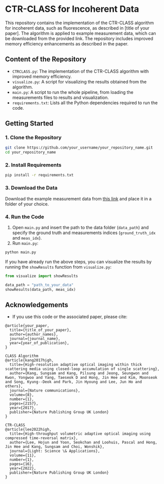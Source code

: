 
# CTR-CLASS for Incoherent Data

This repository contains the implementation of the CTR-CLASS algorithm for incoherent data, such as fluorescence, as described in [title of your paper]. The algorithm is applied to example measurement data, which can be downloaded from the provided link. The repository includes improved memory efficiency enhancements as described in the paper.

## Content of the Repository

- `CTRCLASS.py`: The implementation of the CTR-CLASS algorithm with improved memory efficiency.
- `visualize.py`: A script for visualizing the results obtained from the algorithm.
- `main.py`: A script to run the whole pipeline, from loading the measurements files to results and visualization.
- `requirements.txt`: Lists all the Python dependencies required to run the code.

## Getting Started

### 1. Clone the Repository

```sh
git clone https://github.com/your_username/your_repository_name.git
cd your_repository_name
```

### 2. Install Requirements

```sh
pip install -r requirements.txt
```

### 3. Download the Data

Download the example measurement data from [this link](https://drive.google.com/drive/folders/18A_W_JemctYMtloonCAh3RTWsZfOJyJN?usp=sharing) and place it in a folder of your choice.

### 4. Run the Code

1. Open `main.py` and insert the path to the data folder (`data_path`) and specify the ground truth and measurements indices (`ground_truth_idx` and `meas_idx`).
2. Run `main.py`:

```sh
python main.py
```

If you have already run the above steps, you can visualize the results by running the `showResults` function from `visualize.py`:

```python
from visualize import showResults

data_path = "path_to_your_data"
showResults(data_path, meas_idx)
```



## Acknowledgements

- If you use this code or the associated paper, please cite:

```
@article{your_paper,
  title={title_of_your_paper},
  author={author_names},
  journal={journal_name},
  year={year_of_publication},
}
```

```
CLASS Algorithm
@article{kang2017high,
  title={High-resolution adaptive optical imaging within thick scattering media using closed-loop accumulation of single scattering},
  author={Kang, Sungsam and Kang, Pilsung and Jeong, Seungwon and Kwon, Yongwoo and Yang, Taeseok D and Hong, Jin Hee and Kim, Moonseok and Song, Kyung--Deok and Park, Jin Hyoung and Lee, Jun Ho and others},
  journal={Nature communications},
  volume={8},
  number={1},
  pages={2157},
  year={2017},
  publisher={Nature Publishing Group UK London}
}
```

```
CTR-CLASS
@article{lee2022high,
  title={High-throughput volumetric adaptive optical imaging using compressed time-reversal matrix},
  author={Lee, Hojun and Yoon, Seokchan and Loohuis, Pascal and Hong, Jin Hee and Kang, Sungsam and Choi, Wonshik},
  journal={Light: Science \& Applications},
  volume={11},
  number={1},
  pages={16},
  year={2022},
  publisher={Nature Publishing Group UK London}
}
```